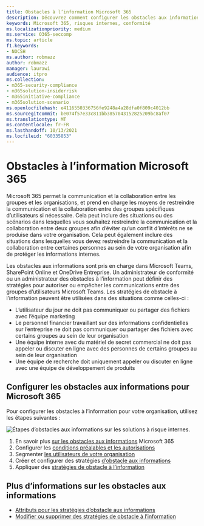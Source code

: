 ```yaml
---
title: Obstacles à l’information Microsoft 365
description: Découvrez comment configurer les obstacles aux informations dans Microsoft 365.
keywords: Microsoft 365, risques internes, conformité
ms.localizationpriority: medium
ms.service: O365-seccomp
ms.topic: article
f1.keywords:
- NOCSH
ms.author: robmazz
author: robmazz
manager: laurawi
audience: itpro
ms.collection:
- m365-security-compliance
- m365solution-insiderrisk
- m365initiative-compliance
- m365solution-scenario
ms.openlocfilehash: e4116550336756fe9248a4a28dfa0f809c4012bb
ms.sourcegitcommit: be074f57e33c811bb3857043152825209bc8af07
ms.translationtype: MT
ms.contentlocale: fr-FR
ms.lasthandoff: 10/13/2021
ms.locfileid: "60335853"
---
```

# <a name="information-barriers-in-microsoft-365"></a>Obstacles à l’information Microsoft 365

Microsoft 365 permet la communication et la collaboration entre les groupes et les organisations, et prend en charge les moyens de restreindre la communication et la collaboration entre des groupes spécifiques d’utilisateurs si nécessaire. Cela peut inclure des situations ou des scénarios dans lesquelles vous souhaitez restreindre la communication et la collaboration entre deux groupes afin d’éviter qu’un conflit d’intérêts ne se produise dans votre organisation. Cela peut également inclure des situations dans lesquelles vous devez restreindre la communication et la collaboration entre certaines personnes au sein de votre organisation afin de protéger les informations internes.

Les obstacles aux informations sont pris en charge dans Microsoft Teams, SharePoint Online et OneDrive Entreprise. Un administrateur de conformité ou un administrateur des obstacles à l’information peut définir des stratégies pour autoriser ou empêcher les communications entre des groupes d’utilisateurs Microsoft Teams. Les stratégies de obstacle à l’information peuvent être utilisées dans des situations comme celles-ci :

- L’utilisateur du jour ne doit pas communiquer ou partager des fichiers avec l’équipe marketing
- Le personnel financier travaillant sur des informations confidentielles sur l’entreprise ne doit pas communiquer ou partager des fichiers avec certains groupes au sein de leur organisation
- Une équipe interne avec du matériel de secret commercial ne doit pas appeler ou discuter en ligne avec des personnes de certains groupes au sein de leur organisation
- Une équipe de recherche doit uniquement appeler ou discuter en ligne avec une équipe de développement de produits

## <a name="configure-information-barriers-for-microsoft-365"></a>Configurer les obstacles aux informations pour Microsoft 365

Pour configurer les obstacles à l’information pour votre organisation, utilisez les étapes suivantes :

![Étapes d’obstacles aux informations sur les solutions à risque internes.](../media/ir-solution-ib-steps.png)

1. En savoir plus [sur les obstacles aux informations](information-barriers.md) Microsoft 365
2. Configurer les [conditions préalables et les autorisations](information-barriers-policies.md#step-1-make-sure-prerequisites-are-met)
3. Segmenter [les utilisateurs de votre organisation](information-barriers-policies.md#step-2-segment-users-in-your-organization)
4. Créer et configurer des stratégies [d’obstacle aux informations](information-barriers-policies.md#step-3-define-information-barrier-policies)
5. Appliquer des [stratégies de obstacle à l’information](information-barriers-policies.md#step-4-apply-information-barrier-policies)

## <a name="more-information-about-information-barriers"></a>Plus d’informations sur les obstacles aux informations

- [Attributs pour les stratégies d’obstacle aux informations](information-barriers-attributes.md)
- [Modifier ou supprimer des stratégies de obstacle à l’information](information-barriers-edit-segments-policies.md)